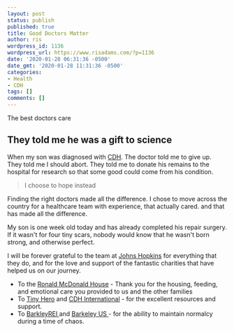```yaml
---
layout: post
status: publish
published: true
title: Good Doctors Matter
author: ris
wordpress_id: 1136
wordpress_url: https://www.risadams.com/?p=1136
date: '2020-01-28 06:31:36 -0500'
date_gmt: '2020-01-28 11:31:36 -0500'
categories:
- Health
- CDH
tags: []
comments: []
---
```

<p><!-- wp:cover {"url":"https://www.risadams.com/wp-content/uploads/2020/01/children-pediatric-doctor.jpg","id":1137} --></p>
<div class="wp-block-cover has-background-dim" style="background-image:url(https://www.risadams.com/wp-content/uploads/2020/01/children-pediatric-doctor.jpg)">
<div class="wp-block-cover__inner-container"><!-- wp:paragraph {"align":"center","placeholder":"Write title&hellip;","fontSize":"large"} --></p>
<p class="has-text-align-center has-large-font-size">The best doctors care</p>
<p><!-- /wp:paragraph --></div>
</div>
<p><!-- /wp:cover --></p>
<p><!-- wp:heading --></p>
<h2> They told me he was a gift to science </h2>
<p><!-- /wp:heading --></p>
<p><!-- wp:paragraph --></p>
<p>When my son was diagnosed with <a href="https://www.risadams.com/what-is-cdh/">CDH</a>.  The doctor told me to give up.  They told me I should abort.  They told me to donate his remains to the hospital for research so that some good could come from his condition.</p>
<p><!-- /wp:paragraph --></p>
<p><!-- wp:quote --></p>
<blockquote class="wp-block-quote"><p>I choose to hope instead</p>
</blockquote>
<p><!-- /wp:quote --></p>
<p><!-- wp:paragraph --></p>
<p>Finding the right doctors made all the difference.  I chose to move across the country for a healthcare team with experience,  that actually cared.  and that has made all the difference.</p>
<p><!-- /wp:paragraph --></p>
<p><!-- wp:paragraph --></p>
<p>My son is one week old today and has already completed his repair surgery.  If it wasn't for four tiny scars,  nobody would know that he wasn't born strong, and otherwise perfect.</p>
<p><!-- /wp:paragraph --></p>
<p><!-- wp:paragraph --></p>
<p>I will be forever grateful to the team at <a href="https://www.hopkinsallchildrens.org/">Johns Hopkins</a> for  everything that they do, and for the love and support of the fantastic charities that have helped us on our journey.</p>
<p><!-- /wp:paragraph --></p>
<p><!-- wp:list --></p>
<ul>
<li>To the <a href="https://www.rmhc.org/">Ronald McDonald House</a> - Thank you for the housing, feeding, and emotional care you provided to us and the other families</li>
<li>To <a href="https://www.tinyhero.org/">Tiny Hero</a> and <a href="https://cdhi.org/">CDH International</a> - for the excellent resources and support.</li>
<li>To <a href="https://www.barkleyrei.com/">BarkleyREI </a>and <a href="https://www.barkleyus.com/">Barkeley US </a>- for the ability to maintain normalcy during a time of chaos.</li>
</ul>
<p><!-- /wp:list --></p>
